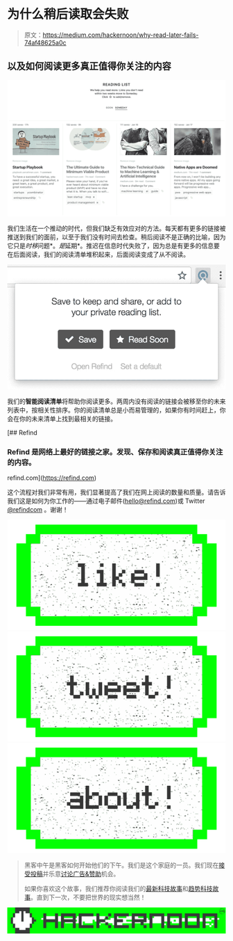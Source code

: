 # 为什么稍后读取会失败

> 原文：<https://medium.com/hackernoon/why-read-later-fails-74af48625a0c>

## 以及如何阅读更多真正值得你关注的内容

![](img/5709f5f0742576c352e549a0796b716b.png)

我们生活在一个推动的时代，但我们缺乏有效应对的方法。每天都有更多的链接被推送到我们的面前，以至于我们没有时间去检查。稍后阅读不是正确的比喻，因为它只是*时移*问题*。*是*延期*。推迟在信息时代失败了，因为总是有更多的信息要在后面阅读，我们的阅读清单堆积起来，后面阅读变成了从不阅读。

![](img/db0d7203df2bcf36cc91fa92c627b3ab.png)

我们的**智能阅读清单**将帮助你阅读更多。两周内没有阅读的链接会被移至你的未来列表中，按相关性排序。你的阅读清单总是小而易管理的，如果你有时间赶上，你会在你的未来清单上找到最相关的链接。

[](https://refind.com) [## Refind

### Refind 是网络上最好的链接之家。发现、保存和阅读真正值得你关注的内容。

refind.com](https://refind.com) 

这个流程对我们非常有用，我们显著提高了我们在网上阅读的数量和质量。请告诉我们这是如何为你工作的——通过电子邮件(hello@refind.com)或 Twitter [@refindcom](https://twitter.com/refindcom) 。谢谢！

[![](img/50ef4044ecd4e250b5d50f368b775d38.png)](http://bit.ly/HackernoonFB)[![](img/979d9a46439d5aebbdcdca574e21dc81.png)](https://goo.gl/k7XYbx)[![](img/2930ba6bd2c12218fdbbf7e02c8746ff.png)](https://goo.gl/4ofytp)

> 黑客中午是黑客如何开始他们的下午。我们是这个家庭的一员。我们现在[接受投稿](http://bit.ly/hackernoonsubmission)并乐意[讨论广告&赞助](mailto:partners@amipublications.com)机会。
> 
> 如果你喜欢这个故事，我们推荐你阅读我们的[最新科技故事](http://bit.ly/hackernoonlatestt)和[趋势科技故事](https://hackernoon.com/trending)。直到下一次，不要把世界的现实想当然！

![](img/be0ca55ba73a573dce11effb2ee80d56.png)